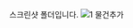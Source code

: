 스크린샷 폴더입니다.
![1 물건추가](https://github.com/TeamMiniProject/MiniProject/assets/130740000/faac5775-28d6-4c9c-a584-4bfe93c5a99f)
